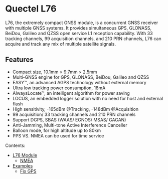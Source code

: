# Quectel L76

L76, the extremely compact GNSS module, is a concurrent GNSS receiver with multiple GNSS systems. It provides simultaneous GPS, GLONASS, BeiDou, Galileo and QZSS open service L1 reception capability. With 33 tracking channels, 99 acquisition channels, and 210 PRN channels, L76 can acquire and track any mix of multiple satellite signals.

## Features


* Compact size, 10.1mm × 9.7mm × 2.5mm
* Multi-GNSS engine for GPS, GLONASS, BeiDou, Galileo and QZSS
* EASY™, an advanced AGPS technology without external memory
* Ultra low tracking power consumption, 18mA
* AlwaysLocate™, an intelligent algorithm for power saving
* LOCUS, an embedded logger solution with no need for host and external flash
* High sensitivity, -165dBm @Tracking, -148dBm @Acquisition
* 99 acquisition/ 33 tracking channels and 210 PRN channels
* Support DGPS, SBAS (WAAS/ EGNOS/ MSAS/ GAGAN)
* Anti-Jamming, Multi-tone Active Interference Canceller
* Balloon mode, for high altitude up to 80km
* PPS VS. NMEA can be used for time service

Contents:


* [L76 Module](https://docs.zerynth.com/latest/official/lib.quectel.l76/docs/official_lib.quectel.l76_l76.html)
    * [NMEA](https://docs.zerynth.com/latest/official/lib.quectel.l76/docs/official_lib.quectel.l76_l76.html#nmea)
* [Examples](https://docs.zerynth.com/latest/official/lib.quectel.l76/examples/examples.html)
    * [Fix GPS](https://docs.zerynth.com/latest/official/lib.quectel.l76/examples/examples.html#fix-gps)
